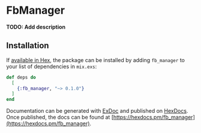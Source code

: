 # FbManager

**TODO: Add description**

## Installation

If [available in Hex](https://hex.pm/docs/publish), the package can be installed
by adding `fb_manager` to your list of dependencies in `mix.exs`:

```elixir
def deps do
  [
    {:fb_manager, "~> 0.1.0"}
  ]
end
```

Documentation can be generated with [ExDoc](https://github.com/elixir-lang/ex_doc)
and published on [HexDocs](https://hexdocs.pm). Once published, the docs can
be found at [https://hexdocs.pm/fb_manager](https://hexdocs.pm/fb_manager).

